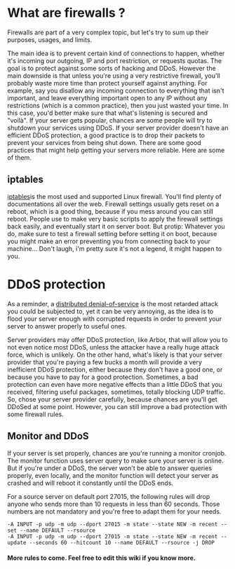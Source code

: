 # What are firewalls ?

Firewalls are part of a very complex topic, but let's try to sum up their purposes, usages, and limits.

The main idea is to prevent certain kind of connections to happen, whether it's incoming our outgoing, IP and port restriction, or requests quotas. The goal is to protect against some sorts of hacking and DDoS. However the main downside is that unless you're using a very restrictive firewall, you'll probably waste more time than protect yourself against anything. For example, say you disallow any incoming connection to everything that isn't important, and leave everything important open to any IP without any restrictions (which is a common practice), then you just wasted your time. In this case, you'd better make sure that what's listening is secured and "voilà". If your server gets popular, chances are some people will try to shutdown your services using DDoS. If your server provider doesn't have an efficient DDoS protection, a good practice is to drop their packets to prevent your services from being shut down. There are some good practices that might help getting your servers more reliable. Here are some of them. 


## iptables

[iptables](http://ipset.netfilter.org/iptables.man.html)is the most used and supported Linux firewall. You'll find plenty of documentations all over the web. Firewall settings usually gets reset on a reboot, which is a good thing, because if you mess around you can still reboot. People use to make very basic scripts to apply the firewall settings back easily, and eventually start it on server boot. But protip: Whatever you do, make sure to test a firewall setting before setting it on boot, because you might make an error preventing you from connecting back to your machine... Don't laugh, i'm pretty sure it's not a legend, it might happen to you.


# DDoS protection

As a reminder, a [distributed denial-of-service](https://en.wikipedia.org/wiki/Denial-of-service_attack) is the most retarded attack you could be subjected to, yet it can be very annoying, as the idea is to flood your server enough with corrupted requests in order to prevent your server to answer properly to useful ones.

Server providers may offer DDoS protection, like Arbor, that will allow you to not even notice most DDoS, unless the attacker have a really huge attack force, which is unlikely. On the other hand, what's likely is that your server provider that you're paying a few bucks a month will provide a very inefficient DDoS protection, either because they don't have a good one, or because you have to pay for a good protection. Sometimes, a bad protection can even have more negative effects than a little DDoS that you received, filtering useful packages, sometimes, totally blocking UDP traffic. So, chose your server provider carefully, because chances are you'll get DDoSed at some point. However, you can still improve a bad protection with some firewall rules.

## Monitor and DDoS
If your server is set properly, chances are you're running a monitor cronjob.  
The monitor function uses server query to make sure your server is online. But if you're under a DDoS, the server won't be able to answer queries properly, even locally, and the monitor function will detect your server as crashed and will reboot it constantly until the DDoS ends.

For a source server on default port 27015, the following rules will drop anyone who sends more than 10 requests in less than 60 seconds. Those numbers are not mandatory and you're free to adapt them for your needs.
````
-A INPUT -p udp -m udp --dport 27015 -m state --state NEW -m recent --set --name DEFAULT --rsource
-A INPUT -p udp -m udp --dport 27015 -m state --state NEW -m recent --update --seconds 60 --hitcount 10 --name DEFAULT --rsource -j DROP
````


#### More rules to come. Feel free to edit this wiki if you know more.